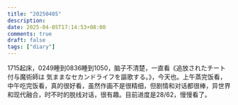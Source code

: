 ```yaml
---
title: "20250405"
description: 
date: 2025-04-05T17:14:53+08:00
comments: true
draft: false
tags: ["diary"]
---
```

1715起床，0249睡到0836睡到1050，脑子不清楚，一直看《追放されたチート付与魔術師は 気ままなセカンドライフを謳歌する。》，今天也。上午蒸完饭看，中午吃完饭看，真的很好看，虽然作画不是很精细，但剧情和对话都很棒，异世界和现代融合，时不时的脱线对话，很有趣。目前进度是28/62，慢慢看了。